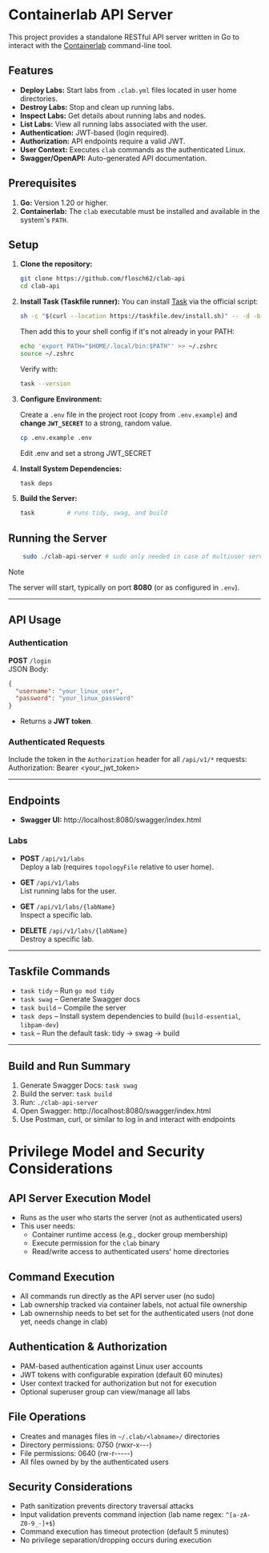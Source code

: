 # Containerlab API Server

This project provides a standalone RESTful API server written in Go to interact with the [Containerlab](https://containerlab.dev/) command-line tool.


## Features

*   **Deploy Labs:** Start labs from `.clab.yml` files located in user home directories.
*   **Destroy Labs:** Stop and clean up running labs.
*   **Inspect Labs:** Get details about running labs and nodes.
*   **List Labs:** View all running labs associated with the user.
*   **Authentication:** JWT-based (login required).
*   **Authorization:** API endpoints require a valid JWT.
*   **User Context:** Executes `clab` commands as the authenticated Linux.
*   **Swagger/OpenAPI:** Auto-generated API documentation.

## Prerequisites

1.  **Go:** Version 1.20 or higher.
2.  **Containerlab:** The `clab` executable must be installed and available in the system's `PATH`.


## Setup

1.  **Clone the repository:**
    ```bash
    git clone https://github.com/flosch62/clab-api
    cd clab-api
    ```

2.  **Install Task (Taskfile runner):**
    You can install [Task](https://taskfile.dev) via the official script:
    
    ```bash
    sh -c "$(curl --location https://taskfile.dev/install.sh)" -- -d -b ~/.local/bin
    ```
    Then add this to your shell config if it's not already in your PATH:

    ```bash
    echo 'export PATH="$HOME/.local/bin:$PATH"' >> ~/.zshrc
    source ~/.zshrc
    ```
    Verify with:
    ```bash
    task --version
    ```

3.  **Configure Environment:**

    Create a `.env` file in the project root (copy from `.env.example`) and **change `JWT_SECRET`** to a strong, random value.
    ```bash
    cp .env.example .env
    ```
    
    Edit .env and set a strong JWT_SECRET

4.  **Install System Dependencies:**

    ```bash
    task deps
    ```

5.  **Build the Server:**
    ```bash
    task         # runs tidy, swag, and build
    ```

## Running the Server

```bash
    sudo ./clab-api-server # sudo only needed in case of multiuser server
```

> [!NOTE]
> The server will start, typically on port **8080** (or as configured in `.env`).

---

## API Usage

### Authentication

**POST** `/login`  
JSON Body:
```json
{
  "username": "your_linux_user",
  "password": "your_linux_password"
}
```
- Returns a **JWT token**.  


### Authenticated Requests

Include the token in the `Authorization` header for all `/api/v1/*` requests:
Authorization: Bearer <your_jwt_token>

---

## Endpoints

- **Swagger UI:** http://localhost:8080/swagger/index.html

### Labs
- **POST** `/api/v1/labs`  
  Deploy a lab (requires `topologyFile` relative to user home).

- **GET** `/api/v1/labs`  
  List running labs for the user.

- **GET** `/api/v1/labs/{labName}`  
  Inspect a specific lab.

- **DELETE** `/api/v1/labs/{labName}`  
  Destroy a specific lab.


---

## Taskfile Commands

- `task tidy` – Run `go mod tidy`
- `task swag` – Generate Swagger docs
- `task build` – Compile the server
- `task deps` – Install system dependencies to build (`build-essential`, `libpam-dev`)
- `task` – Run the default task: tidy → swag → build

---

## Build and Run Summary

1. Generate Swagger Docs: `task swag`
2. Build the server: `task build`
3. Run: `./clab-api-server`
4. Open Swagger: http://localhost:8080/swagger/index.html
5. Use Postman, curl, or similar to log in and interact with endpoints


# Privilege Model and Security Considerations

## API Server Execution Model

- Runs as the user who starts the server (not as authenticated users)
- This user needs:
  - Container runtime access (e.g., docker group membership)
  - Execute permission for the `clab` binary
  - Read/write access to authenticated users' home directories

## Command Execution

- All commands run directly as the API server user (no sudo)
- Lab ownership tracked via container labels, not actual file ownership
- Lab ownernship needs to bet set for the authenticated users (not done yet, needs change in clab)

## Authentication & Authorization

- PAM-based authentication against Linux user accounts
- JWT tokens with configurable expiration (default 60 minutes)
- User context tracked for authorization but not for execution
- Optional superuser group can view/manage all labs

## File Operations

- Creates and manages files in `~/.clab/<labname>/` directories
- Directory permissions: 0750 (rwxr-x---)
- File permissions: 0640 (rw-r-----)
- All files owned by by the authenticated users 

## Security Considerations

- Path sanitization prevents directory traversal attacks
- Input validation prevents command injection (lab name regex: `^[a-zA-Z0-9_-]+$`)
- Command execution has timeout protection (default 5 minutes)
- No privilege separation/dropping occurs during execution